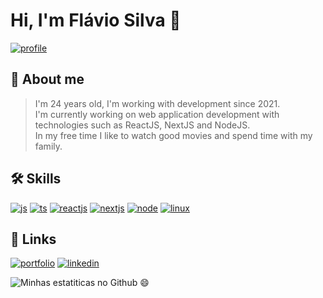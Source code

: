 
<!--
# Hi, how you doin'? :coffee:

### I'm Flávio Silva, a Brazilian software developer. 

### About me: 
> <p>I'm 24 years old, I'm working with technology since 2015. <br>
> I'm currently working on developing web applications and Rest API with technologies like ReactJS, NextJS and NodeJS<br>
> In my free time I like to watch good movies and spend time with my family. :hearts:</p>


#### Skills:

> ![](https://img.shields.io/badge/HTML5-E34F26?style=for-the-badge&logo=html5&logoColor=white)![](https://img.shields.io/badge/CSS3-1572B6?style=for-the-badge&logo=css3&logoColor=white)![](https://img.shields.io/badge/JavaScript-323330?style=for-the-badge&logo=javascript&logoColor=F7DF1E)![](https://img.shields.io/badge/typescript-d6d6d6?style=for-the-badge&logo=typescript&logoColor=blue)![](https://img.shields.io/badge/Reactjs-20232A?style=for-the-badge&logo=react&logoColor=61DAFB)![](https://img.shields.io/badge/Next.js-lightgray?style=for-the-badge&logo=next.js&logoColor=black)![](https://img.shields.io/badge/Node.js-green?style=for-the-badge&logo=node.js&logoColor=black)![](https://img.shields.io/badge/Linux-yellow?style=for-the-badge&logo=linux&logoColor=black)


#### Contacts: 

> [![Gmail](https://img.shields.io/badge/Gmail-D14836?style=for-the-badge&logo=gmail&logoColor=white)](mailto:flavio.devjs@gmail.com)



#### Social:

> [![Linkedin](https://img.shields.io/badge/LinkedIn-0077B5?style=for-the-badge&logo=linkedin&logoColor=white)](https://www.linkedin.com/in/flavio-silva-180026202/)



![Minhas estatiticas no Github 😄](https://github-readme-stats.vercel.app/api?username=flavicon&show_icons=true&theme=dracula) &nbsp; 
![1](https://github-readme-stats.vercel.app/api/top-langs/?username=flavicon&theme=dracula)


 <!--
**flavicon/flavicon** is a ✨ _special_ ✨ repository because its `README.md` (this file) appears on your GitHub profile.

Here are some ideas to get you started:

- 🔭 I’m currently working on ...
- 🌱 I’m currently learning ...
- 👯 I’m looking to collaborate on ...
- 🤔 I’m looking for help with ...
- 💬 Ask me about ...
- 📫 How to reach me: ...
- 😄 Pronouns: ...
- ⚡ Fun fact: ...
-->

# Hi, I'm Flávio Silva 👋
[![profile](https://komarev.com/ghpvc/?username=flavicon&label=Profile%20views&color=0e75b6&style=flat)]()


## 🚀 About me

> I'm 24 years old, I'm working with development since 2021. <br>
> I'm currently working on web application development with technologies such as ReactJS, NextJS and NodeJS. <br>
> In my free time I like to watch good movies and spend time with my family.

## 🛠 Skills
[![js](https://img.shields.io/badge/-javascript-ffb703?logo=javascript&logoColor=black&style=for-the-badge)](https://developer.mozilla.org/pt-BR/docs/Web/JavaScript/Guide/Introduction)
[![ts](https://img.shields.io/badge/-typescript-blue?logo=typescript&logoColor=white&style=for-the-badge)](https://www.typescriptlang.org) 
[![reactjs](https://img.shields.io/badge/-ReactJs-61DAFB?logo=react&logoColor=212529&style=for-the-badge)](https://reactjs.org)
[![nextjs](https://img.shields.io/badge/nextjs-black?style=for-the-badge&logo=next.js&logoColor=white)](https://nextjs.org)
[![node](https://img.shields.io/badge/nodejs-green?style=for-the-badge&logo=node.js&logoColor=white)](https://nodejs.org/en/)
[![linux](https://img.shields.io/badge/linux-ffb703?style=for-the-badge&logo=linux&logoColor=black)](https://www.linux.org)

## 🔗 Links
[![portfolio](https://img.shields.io/badge/my_portfolio-000?style=for-the-badge&logo=ko-fi&logoColor=white)](https://flavicon.github.io/portifolio/)
[![linkedin](https://img.shields.io/badge/linkedin-0A66C2?style=for-the-badge&logo=linkedin&logoColor=white)](https://www.linkedin.com/in/flavio-silva-180026202/)

![Minhas estatiticas no Github 😄](https://github-readme-stats.vercel.app/api?username=flavicon&show_icons=true&theme=dracula)
